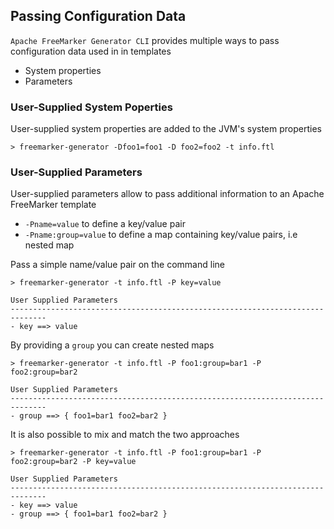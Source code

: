 ## Passing Configuration Data

`Apache FreeMarker Generator CLI` provides multiple ways to pass configuration data used in in templates

* System properties
* Parameters 

### User-Supplied System Poperties

User-supplied system properties are added to the JVM's system properties

```
> freemarker-generator -Dfoo1=foo1 -D foo2=foo2 -t info.ftl 
```
 
### User-Supplied Parameters

User-supplied parameters allow to pass additional information to an Apache FreeMarker template 

* `-Pname=value` to define a key/value pair
* `-Pname:group=value` to define a map containing key/value pairs, i.e nested map 

Pass a simple name/value pair on the command line 

```
> freemarker-generator -t info.ftl -P key=value

User Supplied Parameters
------------------------------------------------------------------------------
- key ==> value
```

By providing a `group` you can create nested maps

```
> freemarker-generator -t info.ftl -P foo1:group=bar1 -P foo2:group=bar2

User Supplied Parameters
------------------------------------------------------------------------------
- group ==> { foo1=bar1 foo2=bar2 }
```

It is also possible to mix and match the two approaches

```
> freemarker-generator -t info.ftl -P foo1:group=bar1 -P foo2:group=bar2 -P key=value

User Supplied Parameters
------------------------------------------------------------------------------
- key ==> value
- group ==> { foo1=bar1 foo2=bar2 }
```